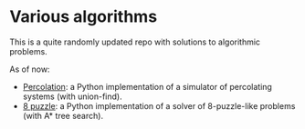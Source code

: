 # Various algorithms

This is a quite randomly updated repo with solutions to algorithmic problems.

As of now:
* [Percolation](percolation/percolation.py): a Python implementation of a simulator of percolating systems (with union-find).
* [8 puzzle](8puzzle/8puzzle.py): a Python implementation of a solver of 8-puzzle-like problems (with A* tree search).
